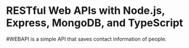 # RESTful Web APIs with Node.js, Express, MongoDB, and TypeScript
#WEBAPI is a simple API that saves contact information of people.
# 
